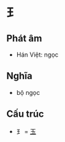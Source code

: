 # ⺩

## Phát âm
* Hán Việt: ngọc

## Nghĩa
* bộ ngọc

## Cấu trúc
* ⺩ = [玉](玉.md)

<script>window.HANZI_FIELD='⺩';</script>